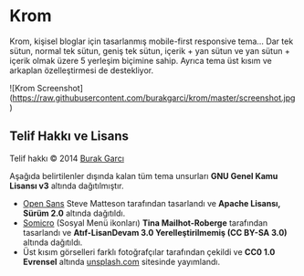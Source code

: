 # Krom
Krom, kişisel bloglar için tasarlanmış mobile-first responsive tema… Dar tek sütun, normal tek sütun, geniş tek sütun, içerik + yan sütun ve yan sütun + içerik olmak üzere 5 yerleşim biçimine sahip. Ayrıca tema üst kısım ve arkaplan özelleştirmesi de destekliyor.

![Krom Screenshot]
(https://raw.githubusercontent.com/burakgarci/krom/master/screenshot.jpg)

## Telif Hakkı ve Lisans
Telif hakkı &copy; 2014 [Burak Garcı](http://burakgarci.net)

Aşağıda belirtilenler dışında kalan tüm tema unsurları **GNU Genel Kamu Lisansı v3** altında dağıtılmıştır.

* [Open Sans](http://www.google.com/fonts/specimen/Open+Sans) Steve Matteson tarafından tasarlandı ve  **Apache Lisansı, Sürüm 2.0** altında dağıtıldı.
* [Somicro](http://veodesign.com/2011/en/09/07/somicro-27-free-simple-social-media-icons/) (Sosyal Menü ikonları) **Tina Mailhot-Roberge** tarafından tasarlandı ve **Atıf-LisanDevam 3.0 Yerelleştirilmemiş (CC BY-SA 3.0)** altında dağıtıldı.
* Üst kısım görselleri farklı fotoğrafçılar tarafından çekildi ve **CC0 1.0 Evrensel** altında [unsplash.com](http://unsplash.com) sitesinde yayımlandı.
